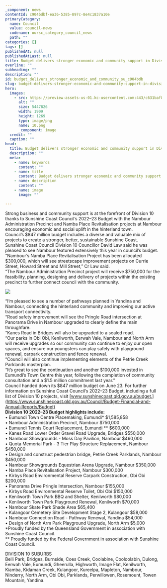 ```yaml
---
_component: news
contentId: c904bdbf-ea36-5385-897c-8e4c1837a10e
primaryCategory:
  name: Council
  value: council-news
  codename: oursc_category_council_news
  path: ""
categories: []
tags: []
publishedAt: null
publishedAtLast: null
title: Budget delivers stronger economic and community support in Division 10
overline: ""
subheading: ""
description: ""
id: budget_delivers_stronger_economic_and_community_su_c904bdb
slug: budget-delivers-stronger-economic-and-community-support-in-division-10
hero:
  images:
    - src: https://preview-assets-us-01.kc-usercontent.com:443/c631baf8-1b46-001f-580c-d0001b68b4a8/3257690a-90ba-425a-8a82-7b139c51f6ee/10.png
      alt: ""
      size: 5447826
      width: 1909
      height: 1269
      type: image/png
      name: 10.png
      _component: image
  credit: ""
  caption: ""
head:
  title: Budget delivers stronger economic and community support in Division 10
  description: ""
  meta:
    - name: keywords
      content: ""
    - name: title
      content: Budget delivers stronger economic and community support in Division 10
    - name: description
      content: ""
    - name: image
      image: ""

---
```

Strong business and community support is at the forefront of Division 10 thanks to Sunshine Coast Council’s 2022–23 Budget with the Nambour Administration Precinct and Namba Place Revitalisation projects at Nambour encouraging economic and social uplift in the hinterland town.\
Council’s $847 million budget includes a diverse and valuable mix of projects to create a stronger, better, sustainable Sunshine Coast.\
Sunshine Coast Council Division 10 Councillor David Law said he was pleased to see Nambour featured extensively this year in council’s budget.\
“Nambour’s Namba Place Revitalisation Project has been allocated $300,000, which will see streetscape improvement projects on Currie Street, Howard Street and Mill Street,” Cr Law said.\
“The Nambour Administration Precinct project will receive $750,000 for the feasibility, planning, designing and delivery of projects within the existing precinct to further connect council with the community.

![](https://preview-assets-us-01.kc-usercontent.com:443/c631baf8-1b46-001f-580c-d0001b68b4a8/17430496-1188-4c69-a735-ad851644bc8b/220106_B2022_News-Centre-Tile-DIV-10-FINAL-1.png)

“I’m pleased to see a number of pathways planned in Yandina and Nambour, connecting the hinterland community and improving our active transport connectivity.\
“Road safety improvement will see the Pringle Road intersection at Panorama Drive in Nambour upgraded to clearly define the main throughfare.\
“Kanes Road in Bridges will also be upgraded to a sealed road.\
“Our parks in Obi Obi, Kenilworth, Eerwah Vale, Nambour and North Arm will receive upgrades so our community can continue to enjoy our open spaces, and ensure our youngsters can play safely with playground renewal, carpark construction and fence renewal.\
“Council will also continue implementing elements of the Petrie Creek Parklands masterplan.\
“It’s great to see the continuation and another $100,000 invested in Eumundi’s Town Centre this year, following the completion of community consultation and a $1.5 million commitment last year.”\
Council handed down its $847 million budget on June 23. For further information on Sunshine Coast Council’s 2022–23 Budget, including a full list of Division 10 projects, visit [www.sunshinecoast.qld.gov.au/budget.](https://www.sunshinecoast.qld.gov.au/Council/Budget-Financial-and-Annual-Reports/Budget)
\
**Division 10 2022–23 Budget highlights include:**\
• Eumundi Town Centre Placemaking, Eumundi\* $1,585,858\
• Nambour Administration Precinct, Nambour $750,000\
• Eumundi Tennis Court Replacement, Eumundi \*\* $600,000\
• Kanes Road Lower Order Gravel Road Upgrade, Bridges $550,000\
• Nambour Showgrounds - Moss Day Pavilion, Nambour $460,000\
• Quota Memorial Park - 3 Tier Play Structure Replacement, Nambour $450,000\
• Design and construct pedestrian bridge, Petrie Creek Parklands, Nambour $450,000\
• Nambour Showgrounds Equestrian Arena Upgrade, Nambour $350,000\
• Namba Place Revitalisation Project, Nambour $300,000\
• Kirbys Road Environmental Reserve Carpark Construction, Obi Obi $200,000\
• Panorama Drive Pringle Intersection, Nambour $155,000\
• Kirbys Road Environmental Reserve Toilet, Obi Obi $150,000\
• Kenilworth Town Park BBQ and Shelter, Kenilworth $80,000\
• Kenilworth Town Park Playground Renewal, Kenilworth $70,000\
• Nambour Skate Park Shade Area $65,400\
• Kulangoor Cemetery Site Development Stage 2, Kulangoor $58,000\
• Nambour Connection Road - Pathway Renewal, Yandina $54,000\
• Design of North Arm Park Playground Upgrade, North Arm $5,000\
\*Proudly funded by the Queensland Government in association with Sunshine Coast Council.\
\*\* Proudly funded by the Federal Government in association with Sunshine Coast Council.

DIVISION 10 SUBURBS\
Belli Park, Bridges, Burnside, Coes Creek, Coolabine, Cooloolabin, Dulong, Eerwah Vale, Eumundi, Gheerulla, Highworth, Image Flat, Kenilworth, Kiamba, Kidaman Creek, Kulangoor, Kureelpa, Mapleton, Nambour, Ninderry, North Arm, Obi Obi, Parklands, Perwillowen, Rosemount, Towen Mountain, Yandina.
